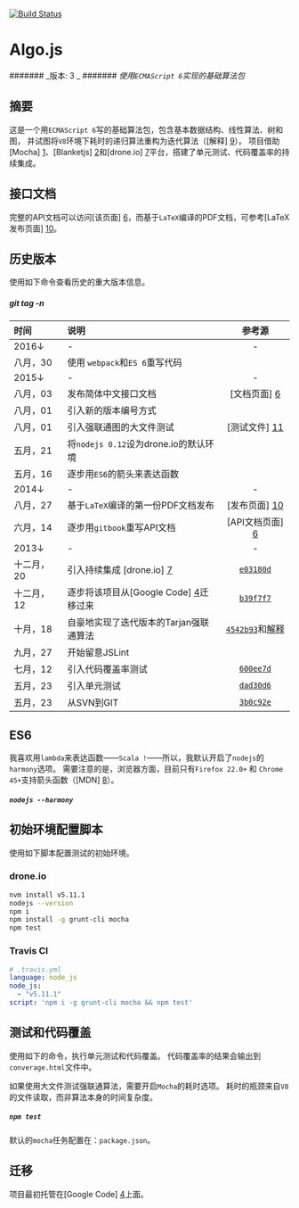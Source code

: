 [![Build Status](https://drone.io/github.com/scotv/algo-js/status.png)](https://drone.io/github.com/scotv/algo-js/latest)

# Algo.js
####### _版本: 3 _
####### _使用`ECMAScript 6`实现的基础算法包_

## 摘要

这是一个用`ECMAScript 6`写的基础算法包，包含基本数据结构、线性算法、树和图，
并试图将`V8`环境下耗时的递归算法重构为迭代算法（[解释] [9]）。
项目借助[Mocha] [1]、[Blanketjs] [2]和[drone.io] [7]平台，搭建了单元测试、代码覆盖率的持续集成。

## 接口文档

完整的API文档可以访问[该页面] [6]，而基于`LaTeX`编译的PDF文档，可参考[LaTeX发布页面] [10]。

## 历史版本

使用如下命令查看历史的重大版本信息。

##### git tag -n

时间 | 说明 | 参考源
:-------|:---------|:-------:
2016&darr; | - | -
八月，30 | 使用 `webpack`和`ES 6`重写代码 | 
2015&darr; | - | -
八月，03 | 发布简体中文接口文档 | [文档页面] [6]
八月，01 | 引入新的版本编号方式 |
八月，01 | 引入强联通图的大文件测试 | [测试文件] [11]
五月，21 | 将`nodejs 0.12`设为drone.io的默认环境 |
五月，16 | 逐步用`ES6`的箭头来表达函数 | 
2014&darr; | - | -
八月，27 | 基于`LaTeX`编译的第一份PDF文档发布 | [发布页面] [10]
六月，14 | 逐步用`gitbook`重写API文档 | [API文档页面] [6]
2013&darr; | - | -
十二月，20 | 引入持续集成 [drone.io] [7]| [`e03180d`](https://github.com/scotv/algo-js/commit/e03180df15)
十二月，12 | 逐步将该项目从[Google Code] [4]迁移过来 | [`b39f7f7`](https://github.com/scotv/algo-js/commit/b39f7f78ab)
十月，18 | 自豪地实现了迭代版本的Tarjan强联通算法 | [`4542b93`](https://github.com/scotv/algo-js/commit/4542b937d827)和[解释][9]
九月，27 | 开始留意JSLint | 
七月，12 | 引入代码覆盖率测试 | [`600ee7d`](https://github.com/scotv/algo-js/commit/600ee7d899d2)
五月，23 | 引入单元测试 | [`dad30d6`](https://github.com/scotv/algo-js/commit/dad30d64ad70)
五月，23 | 从SVN到GIT | [`3b0c92e`](https://github.com/scotv/algo-js/commit/3b0c92e3b173)
 
 
## ES6

我喜欢用`lambda`来表达函数——`Scala !`——所以，我默认开启了`nodejs`的`harmony`选项。
需要注意的是，浏览器方面，目前只有`Firefox 22.0+` 和 `Chrome 45+`支持箭头函数（[MDN] [8]）。

##### `nodejs --harmony`

## 初始环境配置脚本

使用如下脚本配置测试的初始环境。

### drone.io
```bash
nvm install v5.11.1
nodejs --version
npm i
npm install -g grunt-cli mocha
npm test
```
### Travis CI
```yml
# .travis.yml
language: node_js
node_js:
  - "v5.11.1"
script: 'npm i -g grunt-cli mocha && npm test'
```

## 测试和代码覆盖

使用如下的命令，执行单元测试和代码覆盖。
代码覆盖率的结果会输出到`converage.html`文件中。

如果使用大文件测试强联通算法，需要开启`Mocha`的耗时选项。
耗时的瓶颈来自`V8`的文件读取，而非算法本身的时间复杂度。

##### `npm test`
默认的`mocha`任务配置在：`package.json`。

## 迁移

项目最初托管在[Google Code] [4]上面。

[1]: http://mochajs.org/ "Mocha.js"
[2]: http://blanketjs.org/ "Blanket.js"
[3]: http://www.ecmascript.org/  "ECMA-262"
[4]: https://code.google.com/p/algo-js "Algo.js"
[5]: https://github.com/scotv/algo-js/issues "Issues"
[6]: http://scotv.github.io/algo-wiki/zh-cn/index.html "Wiki"
[7]: https://drone.io/github.com/scotv/algo-js "drone.io"
[8]: https://developer.mozilla.org/en-US/docs/Web/JavaScript/Reference/Functions/Arrow_functions#Browser_compatibility "Arrow functions"
[9]: http://scotv.github.io/algo/2013/11/10/how-to-write-iterative-tarjan-scc-algorithm-part-zero 'Iterative Tarjan'
[10]: https://github.com/scotv/algo-wiki/releases 'LaTeX Releases'
[11]: https://github.com/scotv/algo-js/releases/tag/2.7182818284 'Big file for SCC'
